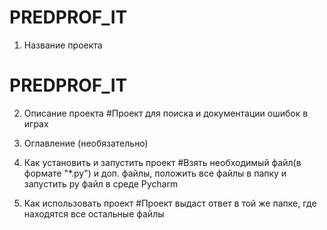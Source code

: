 # PREDPROF_IT
1. Название проекта
# PREDPROF_IT

2. Описание проекта
#Проект для поиска и документации ошибок в играх
4. Оглавление (необязательно)

5. Как установить и запустить проект
#Взять необходимый файл(в формате "*.py") и доп. файлы, положить все файлы в папку и запустить py файл в среде Pycharm
6. Как использовать проект
#Проект выдаст ответ в той же папке, где находятся все остальные файлы

